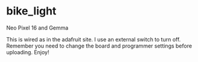 # bike_light
Neo Pixel 16 and Gemma

This is wired as in the adafruit site. 
I use an external switch to turn off. 
Remember you need to change the board and programmer settings before uploading. 
Enjoy!

